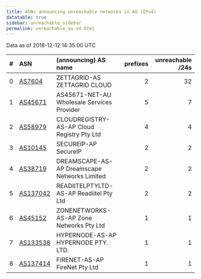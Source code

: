 ```yaml
---
title: ASNs announcing unreachable networks in AU (IPv4)
datatable: true
sidebar: unreachable_sidebar
permalink: unreachable_au-v4.html
---
```


Data as of 2018-12-12 14:35:00 UTC


<div class="datatable-begin"></div>

|   # | ASN                                      | (announcing) AS name                         |   prefixes |   unreachable /24s |
|----:|:-----------------------------------------|:---------------------------------------------|-----------:|-------------------:|
|   0 | [AS7604](unreachable_AS7604-v4.html)     | ZETTAGRID-AS ZETTAGRID CLOUD                 |          2 |                 32 |
|   1 | [AS45671](unreachable_AS45671-v4.html)   | AS45671-NET-AU Wholesale Services Provider   |          5 |                  7 |
|   2 | [AS58979](unreachable_AS58979-v4.html)   | CLOUDREGISTRY-AS-AP Cloud Registry Pty Ltd   |          4 |                  4 |
|   3 | [AS10145](unreachable_AS10145-v4.html)   | SECUREIP-AP SecureIP                         |          2 |                  2 |
|   4 | [AS38719](unreachable_AS38719-v4.html)   | DREAMSCAPE-AS-AP Dreamscape Networks Limited |          2 |                  2 |
|   5 | [AS137042](unreachable_AS137042-v4.html) | READIITELPTYLTD-AS-AP Readiitel Pty Ltd      |          2 |                  2 |
|   6 | [AS45152](unreachable_AS45152-v4.html)   | ZONENETWORKS-AS-AP Zone Networks Pty Ltd     |          1 |                  1 |
|   7 | [AS133538](unreachable_AS133538-v4.html) | HYPERNODE-AS-AP HYPERNODE PTY. LTD.          |          1 |                  1 |
|   8 | [AS137414](unreachable_AS137414-v4.html) | FIRENET-AS-AP FireNet Pty Ltd                |          1 |                  1 |

<div class="datatable-end"></div>